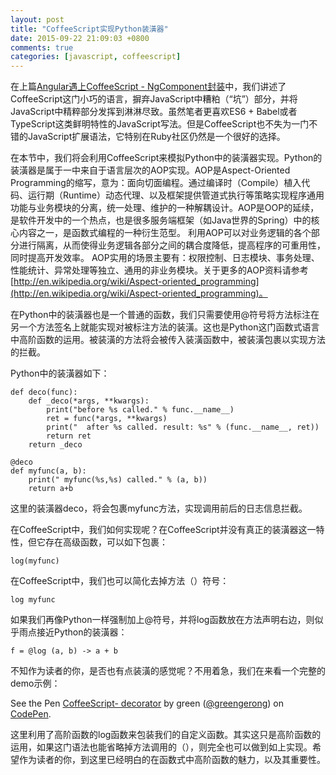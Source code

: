 ```yaml
---
layout: post
title: "CoffeeScript实现Python装潢器"
date: 2015-09-22 21:09:03 +0800
comments: true
categories: [javascript, coffeescript]
---
```

在上篇[Angular遇上CoffeeScript - NgComponent封装](http://greengerong.com/blog/2015/09/12/coffeescriptban-ngcomponentfeng-zhuang/)中，我们讲述了CoffeeScript这门小巧的语言，摒弃JavaScript中糟粕（“坑”）部分，并将JavaScript中精粹部分发挥到淋淋尽致。虽然笔者更喜欢ES6 + Babel或者TypeScript这类鲜明特性的JavaScript写法。但是CoffeeScript也不失为一门不错的JavaScript扩展语法，它特别在Ruby社区仍然是一个很好的选择。

在本节中，我们将会利用CoffeeScript来模拟Python中的装潢器实现。Python的装潢器是属于一中来自于语言层次的AOP实现。AOP是Aspect-Oriented Programming的缩写，意为：面向切面编程。通过编译时（Compile）植入代码、运行期（Runtime）动态代理、以及框架提供管道式执行等策略实现程序通用功能与业务模块的分离，统一处理、维护的一种解耦设计。AOP是OOP的延续，是软件开发中的一个热点，也是很多服务端框架（如Java世界的Spring）中的核心内容之一，是函数式编程的一种衍生范型。 利用AOP可以对业务逻辑的各个部分进行隔离，从而使得业务逻辑各部分之间的耦合度降低，提高程序的可重用性，同时提高开发效率。 AOP实用的场景主要有：权限控制、日志模块、事务处理、性能统计、异常处理等独立、通用的非业务模块。关于更多的AOP资料请参考[http://en.wikipedia.org/wiki/Aspect-oriented_programming](http://en.wikipedia.org/wiki/Aspect-oriented_programming)。

在Python中的装潢器也是一个普通的函数，我们只需要使用@符号将方法标注在另一个方法签名上就能实现对被标注方法的装潢。这也是Python这门函数式语言中高阶函数的运用。被装潢的方法将会被传入装潢函数中，被装潢包裹以实现方法的拦截。

Python中的装潢器如下：

	def deco(func):
	    def _deco(*args, **kwargs):
	        print("before %s called." % func.__name__)
	        ret = func(*args, **kwargs)
	        print("  after %s called. result: %s" % (func.__name__, ret))
	        return ret
	    return _deco
	 
	@deco
	def myfunc(a, b):
	    print(" myfunc(%s,%s) called." % (a, b))
	    return a+b

这里的装潢器deco，将会包裹myfunc方法，实现调用前后的日志信息拦截。

在CoffeeScript中，我们如何实现呢？在CoffeeScript并没有真正的装潢器这一特性，但它存在高级函数，可以如下包裹：

	log(myfunc)

在CoffeeScript中，我们也可以简化去掉方法（）符号：

	log myfunc

如果我们再像Python一样强制加上@符号，并将log函数放在方法声明右边，则似乎雨点接近Python的装潢器：

	f = @log (a, b) -> a + b

不知作为读者的你，是否也有点装潢的感觉呢？不用着急，我们在来看一个完整的demo示例：

<p data-height="268" data-theme-id="0" data-slug-hash="wKKQKv" data-default-tab="result" data-user="greengerong" class='codepen'>See the Pen <a href='http://codepen.io/greengerong/pen/wKKQKv/'>CoffeeScript- decorator</a> by green (<a href='http://codepen.io/greengerong'>@greengerong</a>) on <a href='http://codepen.io'>CodePen</a>.</p>
<script async src="//assets.codepen.io/assets/embed/ei.js"></script>

这里利用了高阶函数的log函数来包装我们的自定义函数。其实这只是高阶函数的运用，如果这门语法也能省略掉方法调用的（），则完全也可以做到如上实现。希望作为读者的你，到这里已经明白的在函数式中高阶函数的魅力，以及其重要性。


